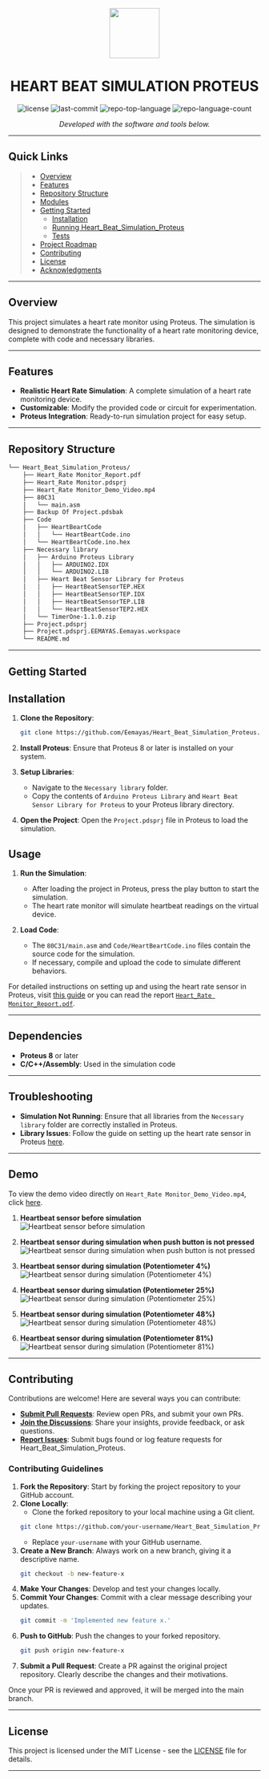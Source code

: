 ﻿<p align="center">
  <img src="https://cdn-icons-png.flaticon.com/512/6295/6295417.png" width="100" />
</p>
<p align="center">
    <h1 align="center">HEART BEAT SIMULATION PROTEUS</h1>
</p>
<p align="center">
	<img src="https://img.shields.io/github/license/Eemayas/Heart_Beat_Simulation_Proteus?style=flat&color=0080ff" alt="license">
	<img src="https://img.shields.io/github/last-commit/Eemayas/Heart_Beat_Simulation_Proteus?style=flat&logo=git&logoColor=white&color=0080ff" alt="last-commit">
	<img src="https://img.shields.io/github/languages/top/Eemayas/Heart_Beat_Simulation_Proteus?style=flat&color=0080ff" alt="repo-top-language">
	<img src="https://img.shields.io/github/languages/count/Eemayas/Heart_Beat_Simulation_Proteus?style=flat&color=0080ff" alt="repo-language-count">
<p>
<p align="center">
		<em>Developed with the software and tools below.</em>
</p>
<p align="center">
	</p>
<hr>

## Quick Links

> - [ Overview](#-overview)
> - [ Features](#-features)
> - [ Repository Structure](#-repository-structure)
> - [ Modules](#-modules)
> - [ Getting Started](#-getting-started)
>   - [ Installation](#-installation)
>   - [ Running Heart_Beat_Simulation_Proteus](#-running-Heart_Beat_Simulation_Proteus)
>   - [ Tests](#-tests)
> - [ Project Roadmap](#-project-roadmap)
> - [ Contributing](#-contributing)
> - [ License](#-license)
> - [ Acknowledgments](#-acknowledgments)

---

## Overview

This project simulates a heart rate monitor using Proteus. The simulation is designed to demonstrate the functionality of a heart rate monitoring device, complete with code and necessary libraries.

---

## Features

- **Realistic Heart Rate Simulation**: A complete simulation of a heart rate monitoring device.
- **Customizable**: Modify the provided code or circuit for experimentation.
- **Proteus Integration**: Ready-to-run simulation project for easy setup.

---

## Repository Structure

```sh
└── Heart_Beat_Simulation_Proteus/
    ├── Heart_Rate Monitor_Report.pdf
    ├── Heart_Rate Monitor.pdsprj
    ├── Heart_Rate Monitor_Demo_Video.mp4
    ├── 80C31
    │   └── main.asm
    ├── Backup Of Project.pdsbak
    ├── Code
    │   ├── HeartBeartCode
    │   │   └── HeartBeartCode.ino
    │   └── HeartBeartCode.ino.hex
    ├── Necessary library
    │   ├── Arduino Proteus Library
    │   │   ├── ARDUINO2.IDX
    │   │   └── ARDUINO2.LIB
    │   ├── Heart Beat Sensor Library for Proteus
    │   │   ├── HeartBeatSensorTEP.HEX
    │   │   ├── HeartBeatSensorTEP.IDX
    │   │   ├── HeartBeatSensorTEP.LIB
    │   │   └── HeartBeatSensorTEP2.HEX
    │   └── TimerOne-1.1.0.zip
    ├── Project.pdsprj
    ├── Project.pdsprj.EEMAYAS.Eemayas.workspace
    └── README.md
```

---

## Getting Started

## Installation

1. **Clone the Repository**:

   ```bash
   git clone https://github.com/Eemayas/Heart_Beat_Simulation_Proteus.git
   ```

2. **Install Proteus**:
   Ensure that Proteus 8 or later is installed on your system.

3. **Setup Libraries**:

   - Navigate to the `Necessary library` folder.
   - Copy the contents of `Arduino Proteus Library` and `Heart Beat Sensor Library for Proteus` to your Proteus library directory.

4. **Open the Project**:
   Open the `Project.pdsprj` file in Proteus to load the simulation.

## Usage

1. **Run the Simulation**:

   - After loading the project in Proteus, press the play button to start the simulation.
   - The heart rate monitor will simulate heartbeat readings on the virtual device.

2. **Load Code**:
   - The `80C31/main.asm` and `Code/HeartBeartCode.ino` files contain the source code for the simulation.
   - If necessary, compile and upload the code to simulate different behaviors.

For detailed instructions on setting up and using the heart rate sensor in Proteus, visit [this guide](https://www.theengineeringprojects.com/2017/09/heart-beat-sensor-library-proteus.html) or you can read the report [`Heart_Rate Monitor_Report.pdf`](./Heart_Rate%20Monitor_Report.pdf).

---

## Dependencies

- **Proteus 8** or later
- **C/C++/Assembly**: Used in the simulation code

---

## Troubleshooting

- **Simulation Not Running**: Ensure that all libraries from the `Necessary library` folder are correctly installed in Proteus.
- **Library Issues**: Follow the guide on setting up the heart rate sensor in Proteus [here](https://www.theengineeringprojects.com/2017/09/heart-beat-sensor-library-proteus.html).

---

## Demo

To view the demo video directly on `Heart_Rate Monitor_Demo_Video.mp4`, click [here](https://github.com/Eemayas/Heart_Beat_Simulation_Proteus/blob/main/Heart_Rate%20Monitor_Demo_Video.mp4).

1. **Heartbeat sensor before simulation**
   ![Heartbeat sensor before simulation](./images/Heartbeat%20sensor%20before%20simulation.png)

2. **Heartbeat sensor during simulation when push button is not pressed**
   ![Heartbeat sensor during simulation when push button is not pressed](./images/Heartbeat%20sensor%20during%20simulation%20when%20push%20button%20is%20not%20pressed.png)
3. **Heartbeat sensor during simulation (Potentiometer 4%)**
   ![Heartbeat sensor during simulation (Potentiometer 4%)](<./images/Heartbeat%20sensor%20during%20simulation%20(Potentiometer%204%25)%20.png>)
4. **Heartbeat sensor during simulation (Potentiometer 25%)**
   ![Heartbeat sensor during simulation (Potentiometer 25%)](<./images/Heartbeat%20sensor%20during%20simulation%20(Potentiometer%2025%25).png>)
5. **Heartbeat sensor during simulation (Potentiometer 48%)**
   ![Heartbeat sensor during simulation (Potentiometer 48%)](<./images/Heartbeat%20sensor%20during%20simulation%20(Potentiometer%2048%25).png>)
6. **Heartbeat sensor during simulation (Potentiometer 81%)**
   ![Heartbeat sensor during simulation (Potentiometer 81%)](<./images/Heartbeat%20sensor%20during%20simulation%20(Potentiometer%2081%25).png>)

---

## Contributing

Contributions are welcome! Here are several ways you can contribute:

- **[Submit Pull Requests](https://github.com/Eemayas/Heart_Beat_Simulation_Proteus/blob/main/CONTRIBUTING.md)**: Review open PRs, and submit your own PRs.
- **[Join the Discussions](https://github.com/Eemayas/Heart_Beat_Simulation_Proteus/discussions)**: Share your insights, provide feedback, or ask questions.
- **[Report Issues](https://github.com/Eemayas/Heart_Beat_Simulation_Proteus/issues)**: Submit bugs found or log feature requests for Heart_Beat_Simulation_Proteus.

### Contributing Guidelines

1. **Fork the Repository**: Start by forking the project repository to your GitHub account.
2. **Clone Locally**:
   - Clone the forked repository to your local machine using a Git client.
   ```sh
   git clone https://github.com/your-username/Heart_Beat_Simulation_Proteus.git
   ```
   - Replace `your-username` with your GitHub username.
4. **Create a New Branch**: Always work on a new branch, giving it a descriptive name.
   ```sh
   git checkout -b new-feature-x
   ```
5. **Make Your Changes**: Develop and test your changes locally.
6. **Commit Your Changes**: Commit with a clear message describing your updates.
   ```sh
   git commit -m 'Implemented new feature x.'
   ```
7. **Push to GitHub**: Push the changes to your forked repository.
   ```sh
   git push origin new-feature-x
   ```
8. **Submit a Pull Request**: Create a PR against the original project repository. Clearly describe the changes and their motivations.

Once your PR is reviewed and approved, it will be merged into the main branch.

---

## License

This project is licensed under the MIT License - see the [LICENSE](./LICENSE) file for details.

---
